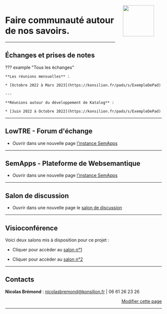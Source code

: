 <img style="height:100px; float: right; margin:25px;" src="https://cdn-icons-png.flaticon.com/512/1239/1239682.png"><br>









# **Faire communauté** autour de nos savoirs.    

---

## **Échanges et prises de notes**

??? example "Tous les échanges"


    **Les réunions mensuelles** :

    * [Octobre 2022 à Mars 2023](https://konsilion.fr/pads/s/ExempleDePad)
    
    ---
    
    **Réunions autour du développement de Katalog** :
    
    * [Juin 2022 à Octobre 2022](https://konsilion.fr/pads/s/ExempleDePad)


---

## **LowTRE** - Forum d'échange 

* Ouvrir dans une nouvelle page [l'instance SemApps](https://semapps.gl.assemblee-virtuelle.org/)
    
   
---

    
## **SemApps** - Plateforme de Websemantique

* Ouvrir dans une nouvelle page [l'instance SemApps](https://semapps.gl.assemblee-virtuelle.org/)
    
   
---
    
## **Salon de discussion**

* Ouvrir dans une nouvelle page le [salon de discussion](https://chat.lescommuns.org/channel/Katalog)
    
---   
    
## **Visioconférence**

Voici deux salons mis à disposition pour ce projet :

* Cliquer pour accèder au [salon n°1](https://meet.jit.si/Konsilion_Katalog_1)

* Cliquer pour accèder au [salon n°2](https://meet.jit.si/Konsilion_Katalog_2)

---

## **Contacts**

**Nicolas Brémond** : nicolasbremond@konsilion.fr | 06 61 26 23 26















<div>
    <a id="EditBtn" class="ksln-btn" href="" target="_blank" style="float: right"> Modifier cette page</a>
    <br>
    <hr>
    <br><br>
</div>


<head>
    <meta charset="utf-8">
    <!--<meta http-equiv="X-UA-Compatible" content="IE=edge">  Cette balise est faite pour adapter Internet Explorer, mais elle semble désuette en 2022-->
    <!--<meta name="description" content="csv to datatables to csv">-->
    <meta name="viewport" content="width=device-width, initial-scale=1">
    <!-- Custom JS -->
    <script src="https://kit.fontawesome.com/f9666d4f53.js" crossorigin="anonymous"></script>
    <!-- Personnal Konsilion CSS -->
    <link rel="stylesheet" href="https://konsilion.github.io/katalog-setup/css/clean-body.css"/>
    <!-- Personnal Konsilion JS -->
    <script type="text/javascript" src="https://konsilion.github.io/katalog-setup/js/ekosystem.js"></script>
</head>